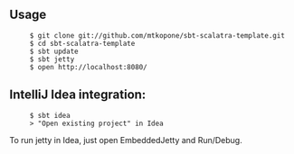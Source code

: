 ## Usage

         $ git clone git://github.com/mtkopone/sbt-scalatra-template.git
         $ cd sbt-scalatra-template
         $ sbt update
         $ sbt jetty
         $ open http://localhost:8080/
         
## IntelliJ Idea integration:

         $ sbt idea
         > "Open existing project" in Idea
         
To run jetty in Idea, just open EmbeddedJetty and Run/Debug.
